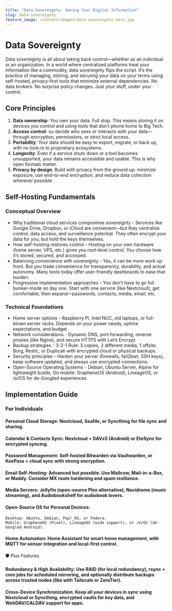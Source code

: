 ```yaml
---
title: "Data Sovereignty: Owning Your Digital Information"
slug: data-sovereignty
feature_image: /content/images/data-sovereignty-hero.jpg
---
```


# Data Sovereignty

Data sovereignty is all about taking back control—whether as an individual or an organization. In a world where centralized platforms treat your information like a commodity, data sovereignty flips the script. It’s the practice of managing, storing, and securing your data on your terms using self-hosted, privacy-first tools that minimize external dependencies.
No data brokers. No surprise policy changes. Just your stuff, under your control.

## Core Principles

1. **Data ownership**: You own your data. Full stop. This means storing it on devices you control and using tools that don’t phone home to Big Tech.
2. **Access control**: ou decide who sees or interacts with your data—through encryption, permissions, or strict local access.
3. **Portability**: Your data should be easy to export, migrate, or back up, with no lock-in to proprietary ecosystems.
4. **Longevity**: Even if a service shuts down or a tool becomes unsupported, your data remains accessible and usable. This is why open formats matter.
5. **Privacy by design**: Build with privacy from the ground up: minimize exposure, use end-to-end encryption, and reduce data collection wherever possible.

## Self-Hosting Fundamentals

### Conceptual Overview
- Why traditional cloud services compromise sovereignty - Services like Google Drive, Dropbox, or iCloud are convenient—but they centralize control, data access, and surveillance potential. They often encrypt your data for you, but hold the keys themselves.
- How self-hosting restores control - Hosting on your own hardware (home server, VPS, etc.) gives you root-level control. You choose how it’s stored, secured, and accessed.
- Balancing convenience with sovereignty - Yes, it can be more work up front. But you trade convenience for transparency, durability, and actual autonomy. Many tools today offer user-friendly dashboards to ease that burden.
- Progressive implementation approaches - You don’t have to go full bunker-mode on day one. Start with one service (like Nextcloud), get comfortable, then expand—passwords, contacts, media, email, etc.

### Technical Foundations
- Home server options - Raspberry Pi, Intel NUC, old laptops, or full-blown server racks. Depends on your power needs, uptime expectations, and budget.
- Network considerations - Dynamic DNS, port forwarding, reverse proxies (like Nginx), and secure HTTPS with Let’s Encrypt.
- Backup strategies - 3-2-1 Rule: 3 copies, 2 different media, 1 offsite. Borg, Restic, or Duplicati with encrypted cloud or physical backups.
- Security principles - Harden your server (firewalls, fail2ban, SSH keys), keep software updated, and always use encrypted connections.
- Open-Source Operating Systems - Debian, Ubuntu Server, Alpine for lightweight builds. On mobile: GrapheneOS (Android), LineageOS, or /e/OS for de-Googled experiences.

## Implementation Guide

### For Individuals

#### Personal Cloud Storage: Nextcloud, Seafile, or Syncthing for file sync and sharing.

#### Calendar & Contacts Sync: Nextcloud + DAVx5 (Android) or EteSync for encrypted syncing.

#### Password Management: Self-hosted Bitwarden via Vaultwarden, or KeePass + cloud sync with strong encryption.

#### Email Self-Hosting: Advanced but possible. Use Mailcow, Mail-in-a-Box, or Maddy. Consider MX route hardening and spam resilience.

#### Media Servers: Jellyfin (open-source Plex alternative), Navidrome (music streaming), and Audiobookshelf for audiobook lovers.

#### Open-Source OS for Personal Devices: 
    Desktop: Ubuntu, Debian, Pop!_OS, or Fedora.
    Mobile: GrapheneOS (Pixel), LineageOS (wide support), or /e/OS (de-Googled Android).

#### Home Automation: Home Assistant for smart home management, with MQTT for sensor integration and local-first control.


🛡️ Plus Features
#### Redundancy & High Availability: Use RAID (for local redundancy), rsync + cron jobs for scheduled mirroring, and optionally distribute backups across trusted nodes (like with Tailscale or ZeroTier).

#### Cross-Device Synchronization: Keep all your devices in sync using Nextcloud or Syncthing, encrypted vaults for key data, and WebDAV/CALDAV support for apps.

